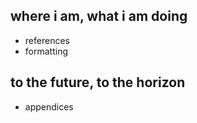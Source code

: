 ## where i am, what i am doing

* references  
* formatting  

## to the future, to the horizon

* appendices  
